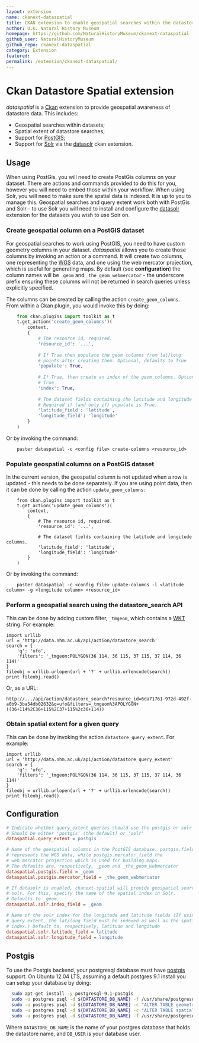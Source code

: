 ```yaml
---
layout: extension
name: ckanext-dataspatial
title: CKAN extension to enable geospatial searches within the datastore
author: U.K. Natural History Museum
homepage: https://github.com/NaturalHistoryMuseum/ckanext-dataspatial
github_user: NaturalHistoryMuseum
github_repo: ckanext-dataspatial
category: Extension
featured: 
permalink: /extension/ckanext-dataspatial/
---
```



Ckan Datastore Spatial extension
================================

*dataspatial* is a [Ckan](http://ckan.org) extension to provide geospatial awareness of datastore data. This includes:

- Geospatial searches within datasets;
- Spatial extent of datastore searches;
- Support for [PostGIS](http://postgis.net);
- Support for [Solr](http://solr.org) via the [datasolr](http://github.com/NaturalHistoryMuseum/ckanext-datasolr) ckan extension.


Usage
-----

When using PostGis, you will need to create PostGis columns on your dataset. There are actions and commands provided to do this for you, however you will need to embed those within your workflow. When using Solr, you will need to make sure the spatial data is indexed. It is up to you to manage this. Geospatial searches and query extent work both with PostGis and Solr - to use Solr you will need to install and configure the [datasolr](http://github.com/NaturalHistoryMuseum/ckanext-datasolr) extension for the datasets you wish to use Solr on. 

### Create geospatial column on a PostGIS dataset

For geospatial searches to work using PostGIS, you need to have custom geometry columns in your dataset. *dataspatial* allows you to create those columns by invoking an action or a command. It will create two columns, one representing the [WGS](http://en.wikipedia.org/wiki/World_Geodetic_System) data, and one using the web mercator projection, which is useful for generating maps. By default (see **configuration**) the column names will be `_geom` and `_the_geom_webmercator` - the underscore prefix ensuring these columns will not be returned in search queries unless explicitly specified.

The columns can be created by calling the action `create_geom_columns`. From within a Ckan plugin, you would invoke this by doing:

```python
    from ckan.plugins import toolkit as t
    t.get_action('create_geom_columns')(
        context,
        {
            # The resource id, required.
            'resource_id': '...',
        
            # If True then populate the geom columns from lat/long
            # points after creating them. Optional, defaults to True
            'populate': True,
        
            # If True, then create an index of the geom columns. Optional, defaults to
            # True
            'index': True,
        
            # The dataset fields containing the latitude and longitude columns.
            # Required if (and only if) populate is True.
            'latitude_field': 'latitude',
            'longitude_field': 'longitude'
        }
    )
```
    

Or by invoking the command:

``` 
    paster dataspatial -c <config file> create-columns <resource_id>
```

### Populate geospatial columns on a PostGIS dataset

In the current version, the geospatial column is not updated when a row is updated - this needs to be done separately. If you are using point data, then it can be done by calling the action `update_geom_columns`:


```
    from ckan.plugins import toolkit as t
    t.get_action('update_geom_columns')(
        context,
        {
            # The resource id, required.
            'resource_id': '...',
        
            # The dataset fields containing the latitude and longitude columns.
            'latitude_field': 'latitude',
            'longitude_field': 'longitude'
        }
    )
```

Or by invoking the command:

``` 
    paster dataspatial -c <config file> update-columns -l <latitude column> -g <longitude column> <resource_id>
```

### Perform a geospatial search using the datastore_search API

This can be done by adding custom filter, `_tmgeom`, which contains a [WKT](http://en.wikipedia.org/wiki/Well-known_text) string. For example:

```
import urllib
url = 'http://data.nhm.ac.uk/api/action/datastore_search'
search = {
    'q': 'ufo',
    'filters': '_tmgeom:POLYGON(36 114, 36 115, 37 115, 37 114, 36 114)' 
}
fileobj = urllib.urlopen(url + '?' + urllib.urlencode(search))
print fileobj.read()
```

Or, as a URL:

```
http://.../api/action/datastore_search?resource_id=6da71761-972d-492f-a0b9-3ba54db02632&q=ufo&filters=_tmgeom%3APOLYGON+((36+114%2C36+115%2C37+115%2c36+114))
```

### Obtain spatial extent for a given query

This can be done by invoking the action `datastore_query_extent`. For example:

```
import urllib
url = 'http://data.nhm.ac.uk/api/action/datastore_query_extent'
search = {
    'q': 'ufo',
    'filters': '_tmgeom:POLYGON(36 114, 36 115, 37 115, 37 114, 36 114)' 
}
fileobj = urllib.urlopen(url + '?' + urllib.urlencode(search))
print fileobj.read()
```

Configuration
-------------

```ini
# Indicate whether query_extent queries should use the postgis or solr backend.
# Should be either 'postgis' (the default) or 'solr'
dataspatial.query_extent = postgis

# Name of the geospatial columns in the PostGIS database. postgis.field
# represents the WGS data, while postgis.mercator_field the
# web mercator projection which is used for building maps.
# The defaults are, respectively, _geom and _the_geom_webmercator
dataspatial.postgis.field = _geom
dataspatial.postgis.mercator_field = _the_geom_webmercator

# If datasolr is enabled, ckanext-spatial will provide geospatial search using
# solr. For this, specify the name of the spatial index in Solr. 
# Defaults to _geom
dataspatial.solr.index_field = _geom

# Name of the solr index for the longitude and latitude fields (If using solr 
# query extent, the lat/long field must be indexed as well as the spatial 
# index.) Default to, respectively, latitude and longitude
dataspatial.solr.latitude_field = latitude
dataspatial.solr.longitude_field = longitude
```

Postgis
-------
To use the Postgis backend, your postgresql database must have <a href="http://postgis.net/">postgis</a> support. On Ubuntu 12.04 LTS, assuming a
default postgres 9.1 install you can setup your database by doing:

```bash
  sudo apt-get install -y postgresql-9.1-postgis
  sudo -u postgres psql -d ${DATASTORE_DB_NAME} -f /usr/share/postgresql/9.1/contrib/postgis-1.5/postgis.sql
  sudo -u postgres psql -d ${DATASTORE_DB_NAME} -c "ALTER TABLE geometry_columns OWNER TO $DB_USER"
  sudo -u postgres psql -d ${DATASTORE_DB_NAME} -c "ALTER TABLE spatial_ref_sys OWNER TO $DB_USER"
  sudo -u postgres psql -d ${DATASTORE_DB_NAME} -f /usr/share/postgresql/9.1/contrib/postgis-1.5/spatial_ref_sys.sql
```

Where ```DATASTORE_DB_NAME``` is the name of your postgres database that holds the datastore name, and ```DB_USER``` is
your database user.


